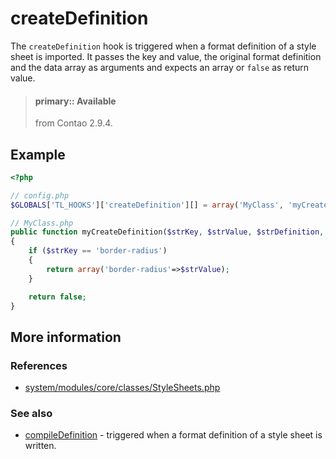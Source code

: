 # createDefinition

The `createDefinition` hook is triggered when a format definition of a style
sheet is imported. It passes the key and value, the original format definition
and the data array as arguments and expects an array or `false` as return value.

> #### primary:: Available   
> from Contao 2.9.4.


## Example

```php
<?php

// config.php
$GLOBALS['TL_HOOKS']['createDefinition'][] = array('MyClass', 'myCreateDefinition');

// MyClass.php
public function myCreateDefinition($strKey, $strValue, $strDefinition, $arrSet)
{
    if ($strKey == 'border-radius')
    {
        return array('border-radius'=>$strValue);
    }

    return false;
}
```


## More information


### References

- [system/modules/core/classes/StyleSheets.php](https://github.com/contao/core/blob/3.5.0/system/modules/core/classes/StyleSheets.php#L2230-L2243)


### See also

- [compileDefinition](compileDefinition.md) - triggered when a format definition of a style sheet is written.
